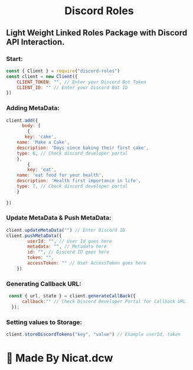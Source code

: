<h1 align="center" color="blue">
Discord Roles
</h1>

## Light Weight Linked Roles Package with Discord API Interaction.

### Start:
```js
const { Client } = require("discord-roles")
const client = new Client({
    CLIENT_TOKEN: "", // Enter your Discord Bot Token
    CLIENT_ID: "" // Enter your Discord Bot ID
})
```

### Adding MetaData:
```js
client.add({
      body: [
        {
       key: 'cake',
    name: 'Make a Cake',
    description: 'Days since baking their first cake',
    type: 6, // Check discord developer portal
    },
        {
        key: 'eat',
    name: 'eat food for your health',
    description: 'Health first importance in life',
    type: 7, // Check discord developer portal
    }
  
})
```

### Update MetaData & Push MetaData:
```js
client.updateMetaData("") // Enter Discord ID
client.pushMetaData({
        userId: "", // User Id goes here
        metadata: "", // Metadata here
        id: "", // Discord ID goes here
        token: "",
        accessToken: "" // User AccessToken goes here
    })
```

### Generating Callback URL:
```js
 const { url, state } = client.generateCallBack({
      callback:"" // Check Discord Developer Portal for Callback URL
  });

```

### Setting values to Storage:
```js
client.storeDiscordTokens("key", "value") // Example userId, token
```


# 🥰 Made By Nicat.dcw 



  


